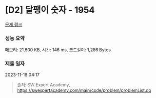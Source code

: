 # [D2] 달팽이 숫자 - 1954 

[문제 링크](https://swexpertacademy.com/main/code/problem/problemDetail.do?contestProbId=AV5PobmqAPoDFAUq) 

### 성능 요약

메모리: 21,600 KB, 시간: 146 ms, 코드길이: 1,286 Bytes

### 제출 일자

2023-11-18 04:17



> 출처: SW Expert Academy, https://swexpertacademy.com/main/code/problem/problemList.do